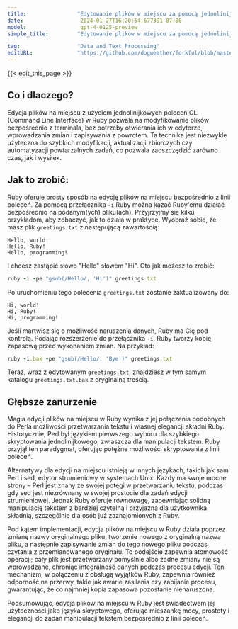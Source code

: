 ```yaml
---
title:                "Edytowanie plików w miejscu za pomocą jednolinijkowców CLI"
date:                  2024-01-27T16:20:54.677391-07:00
model:                 gpt-4-0125-preview
simple_title:         "Edytowanie plików w miejscu za pomocą jednolinijkowców CLI"

tag:                  "Data and Text Processing"
editURL:              "https://github.com/dogweather/forkful/blob/master/content/pl/ruby/editing-files-in-place-with-cli-one-liners.md"
---
```


{{< edit_this_page >}}

## Co i dlaczego?

Edycja plików na miejscu z użyciem jednolinijkowych poleceń CLI (Command Line Interface) w Ruby pozwala na modyfikowanie plików bezpośrednio z terminala, bez potrzeby otwierania ich w edytorze, wprowadzania zmian i zapisywania z powrotem. Ta technika jest niezwykle użyteczna do szybkich modyfikacji, aktualizacji zbiorczych czy automatyzacji powtarzalnych zadań, co pozwala zaoszczędzić zarówno czas, jak i wysiłek.

## Jak to zrobić:

Ruby oferuje prosty sposób na edycję plików na miejscu bezpośrednio z linii poleceń. Za pomocą przełącznika `-i` Ruby można kazać Ruby'emu działać bezpośrednio na podanym(ych) pliku(ach). Przyjrzyjmy się kilku przykładom, aby zobaczyć, jak to działa w praktyce. Wyobraź sobie, że masz plik `greetings.txt` z następującą zawartością:

```
Hello, world!
Hello, Ruby!
Hello, programming!
```

I chcesz zastąpić słowo "Hello" słowem "Hi". Oto jak możesz to zrobić:

```Ruby
ruby -i -pe "gsub(/Hello/, 'Hi')" greetings.txt
```

Po uruchomieniu tego polecenia `greetings.txt` zostanie zaktualizowany do:

```
Hi, world!
Hi, Ruby!
Hi, programming!
```

Jeśli martwisz się o możliwość naruszenia danych, Ruby ma Cię pod kontrolą. Podając rozszerzenie do przełącznika `-i`, Ruby tworzy kopię zapasową przed wykonaniem zmian. Na przykład:

```Ruby
ruby -i.bak -pe "gsub(/Hello/, 'Bye')" greetings.txt
```

Teraz, wraz z edytowanym `greetings.txt`, znajdziesz w tym samym katalogu `greetings.txt.bak` z oryginalną treścią.

## Głębsze zanurzenie

Magia edycji plików na miejscu w Ruby wynika z jej połączenia podobnych do Perla możliwości przetwarzania tekstu i własnej elegancji składni Ruby. Historycznie, Perl był językiem pierwszego wyboru dla szybkiego skryptowania jednolinijkowego, zwłaszcza dla manipulacji tekstem. Ruby przyjął ten paradygmat, oferując potężne możliwości skryptowania z linii poleceń.

Alternatywy dla edycji na miejscu istnieją w innych językach, takich jak sam Perl i sed, edytor strumieniowy w systemach Unix. Każdy ma swoje mocne strony – Perl jest znany ze swojej potęgi w przetwarzaniu tekstu, podczas gdy sed jest niezrównany w swojej prostocie dla zadań edycji strumieniowej. Jednak Ruby oferuje równowagę, zapewniając solidną manipulację tekstem z bardziej czytelną i przyjazną dla użytkownika składnią, szczególnie dla osób już zaznajomionych z Ruby.

Pod kątem implementacji, edycja plików na miejscu w Ruby działa poprzez zmianę nazwy oryginalnego pliku, tworzenie nowego z oryginalną nazwą pliku, a następnie zapisywanie zmian do tego nowego pliku podczas czytania z przemianowanego oryginału. To podejście zapewnia atomowość operacji; cały plik jest przetwarzany pomyślnie albo żadne zmiany nie są wprowadzane, chroniąc integralność danych podczas procesu edycji. Ten mechanizm, w połączeniu z obsługą wyjątków Ruby, zapewnia również odporność na przerwy, takie jak awarie zasilania czy zabijanie procesu, gwarantując, że co najmniej kopia zapasowa pozostanie nienaruszona.

Podsumowując, edycja plików na miejscu w Ruby jest świadectwem jej użyteczności jako języka skryptowego, oferując mieszankę mocy, prostoty i elegancji do zadań manipulacji tekstem bezpośrednio z linii poleceń.
